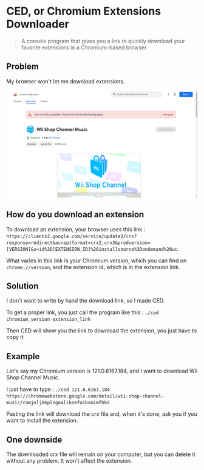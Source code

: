 # CED, or Chromium Extensions Downloader

> A console program that gives you a link to quickly download your favorite extensions in a Chromium-based browser.

## Problem

My browser won't let me download extensions.

![A screenshot of the extension Wii Shop Channel Music](./assets/extension_screenshot.png)

## How do you download an extension

To download an extension, your browser uses this link :
`https://clients2.google.com/service/update2/crx?response=redirect&acceptformat=crx2,crx3&prodversion=[VERSION]&x=id%3D[EXTENSION_ID]%26installsource%3Dondemand%26uc`.

What varies in this link is your Chromium version, which you can find on `chrome://version`, and the extension id, which is in the extension link.

## Solution

I don't want to write by hand the download link, so I made CED.

To get a proper link, you just call the program like this : `./ced chromium_version extension_link`

Then CED will show you the link to download the extension, you just have to copy it.

## Example

Let's say my Chromium version is 121.0.6167.184, and I want to download Wii Shop Channel Music.

I just have to type : `./ced 121.0.6167.184 https://chromewebstore.google.com/detail/wii-shop-channel-music/camjnljbmplngaalikoefoibonimfhkd`

Pasting the link will download the crx file and, when it's done, ask you if you want to install the extension.

## One downside

The downloaded crx file will remain on your computer, but you can delete it without any problem. It won't affect the extension.

